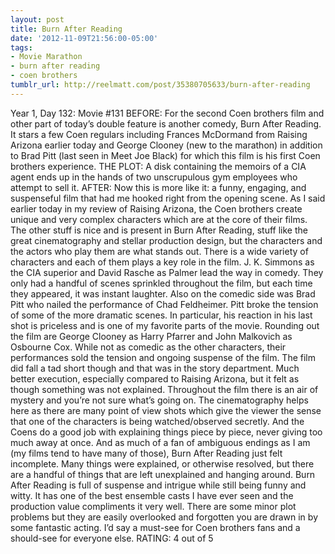 ```yaml
---
layout: post
title: Burn After Reading
date: '2012-11-09T21:56:00-05:00'
tags:
- Movie Marathon
- burn after reading
- coen brothers
tumblr_url: http://reelmatt.com/post/35380705633/burn-after-reading
---
```

Year 1, Day 132: Movie #131
BEFORE: For the second Coen brothers film and other part of today’s double feature is another comedy, Burn After Reading. It stars a few Coen regulars including Frances McDormand from Raising Arizona earlier today and George Clooney (new to the marathon) in addition to Brad Pitt (last seen in Meet Joe Black) for which this film is his first Coen brothers experience.
THE PLOT: A disk containing the memoirs of a CIA agent ends up in the hands of two unscrupulous gym employees who attempt to sell it.
AFTER: Now this is more like it: a funny, engaging, and suspenseful film that had me hooked right from the opening scene.
As I said earlier today in my review of Raising Arizona, the Coen brothers create unique and very complex characters which are at the core of their films. The other stuff is nice and is present in Burn After Reading, stuff like the great cinematography and stellar production design, but the characters and the actors who play them are what stands out.
There is a wide variety of characters and each of them plays a key role in the film. J. K. Simmons as the CIA superior and David Rasche as Palmer lead the way in comedy. They only had a handful of scenes sprinkled throughout the film, but each time they appeared, it was instant laughter. Also on the comedic side was Brad Pitt who nailed the performance of Chad Feldheimer. Pitt broke the tension of some of the more dramatic scenes. In particular, his reaction in his last shot is priceless and is one of my favorite parts of the movie. Rounding out the film are George Clooney as Harry Pfarrer and John Malkovich as Osbourne Cox. While not as comedic as the other characters, their performances sold the tension and ongoing suspense of the film.
The film did fall a tad short though and that was in the story department. Much better execution, especially compared to Raising Arizona, but it felt as though something was not explained. Throughout the film there is an air of mystery and you’re not sure what’s going on. The cinematography helps here as there are many point of view shots which give the viewer the sense that one of the characters is being watched/observed secretly. And the Coens do a good job with explaining things piece by piece, never giving too much away at once. And as much of a fan of ambiguous endings as I am (my films tend to have many of those), Burn After Reading just felt incomplete. Many things were explained, or otherwise resolved, but there are a handful of things that are left unexplained and hanging around.
Burn After Reading is full of suspense and intrigue while still being funny and witty. It has one of the best ensemble casts I have ever seen and the production value compliments it very well. There are some minor plot problems but they are easily overlooked and forgotten you are drawn in by some fantastic acting. I’d say a must-see for Coen brothers fans and a should-see for everyone else.
RATING: 4 out of 5
